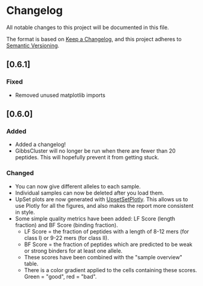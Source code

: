 # Changelog
All notable changes to this project will be documented in this file.

The format is based on [Keep a Changelog](https://keepachangelog.com/en/1.0.0/),
and this project adheres to [Semantic Versioning](https://semver.org/spec/v2.0.0.html).

## [0.6.1]

### Fixed

- Removed unused matplotlib imports

## [0.6.0]

### Added

- Added a changelog!
- GibbsCluster will no longer be run when there are fewer than 20 peptides. This will hopefully prevent it from getting
  stuck.

### Changed

- You can now give different alleles to each sample.
- Individual samples can now be deleted after you load them.
- UpSet plots are now generated with [UpsetSetPlotly](https://github.com/kevinkovalchik/upsetplotly). This allows us
to use Plotly for all the figures, and also makes the report more consistent in style.
- Some simple quality metrics have been added: LF Score (length fraction) and BF Score (binding fraction).
  - LF Score = the fraction of peptides with a length of 8-12 mers (for class I) or 9-22 mers (for class II).
  - BF Score = the fraction of peptides which are predicted to be weak or strong binders for at least one allele.
  - These scores have been combined with the "sample overview" table.
  - There is a color gradient applied to the cells containing these scores. Green = "good", red = "bad".